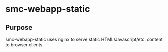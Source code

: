 # smc-webapp-static

## Purpose

smc-webapp-static uses nginx to serve static HTML/Javascript/etc. content to browser clients.
